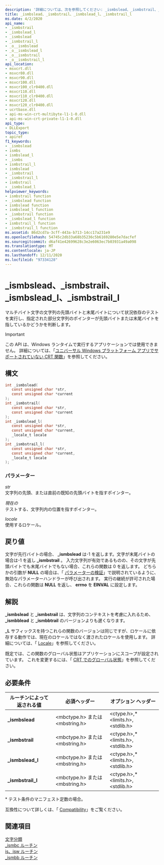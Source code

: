 ```yaml
---
description: '詳細については、次を参照してください: _ismbslead、_ismbstrail、_ismbslead_l、_ismbstrail_l'
title: _ismbslead、_ismbstrail、_ismbslead_l、_ismbstrail_l
ms.date: 4/2/2020
api_name:
- _ismbstrail
- _ismbslead_l
- _ismbslead
- _ismbstrail_l
- _o__ismbslead
- _o__ismbslead_l
- _o__ismbstrail
- _o__ismbstrail_l
api_location:
- msvcrt.dll
- msvcr80.dll
- msvcr90.dll
- msvcr100.dll
- msvcr100_clr0400.dll
- msvcr110.dll
- msvcr110_clr0400.dll
- msvcr120.dll
- msvcr120_clr0400.dll
- ucrtbase.dll
- api-ms-win-crt-multibyte-l1-1-0.dll
- api-ms-win-crt-private-l1-1-0.dll
api_type:
- DLLExport
topic_type:
- apiref
f1_keywords:
- _ismbslead
- ismbs
- ismbslead_l
- _ismbs
- ismbstrail_l
- ismbslead
- _ismbstrail
- _ismbstrail_l
- ismbstrail
- _ismbslead_l
helpviewer_keywords:
- ismbstrail function
- _ismbslead function
- ismbslead function
- ismbslead_l function
- _ismbstrail function
- _ismbslead_l function
- ismbstrail_l function
- _ismbstrail_l function
ms.assetid: 86d2cd7a-3cff-443a-b713-14cc17a231e9
ms.openlocfilehash: 54745c2db33a68b35236c5b6169280e5e7dacfef
ms.sourcegitcommit: d6af41e42699628c3e2e6063ec7b03931a49a098
ms.translationtype: MT
ms.contentlocale: ja-JP
ms.lasthandoff: 12/11/2020
ms.locfileid: "97334128"
---
```

# <a name="_ismbslead-_ismbstrail-_ismbslead_l-_ismbstrail_l"></a>_ismbslead、_ismbstrail、_ismbslead_l、_ismbstrail_l

マルチバイト文字の文字列の先頭バイトと末尾バイトについて状況依存のテストを実行し、指定された部分文字列のポインターが先頭バイトまたは末尾バイトを指しているかどうかを判断します。

> [!IMPORTANT]
> この API は、Windows ランタイムで実行するアプリケーションでは使用できません。 詳細については、「[ユニバーサル Windows プラットフォーム アプリでサポートされていない CRT 関数](../../cppcx/crt-functions-not-supported-in-universal-windows-platform-apps.md)」を参照してください。

## <a name="syntax"></a>構文

```C
int _ismbslead(
   const unsigned char *str,
   const unsigned char *current
);
int _ismbstrail(
   const unsigned char *str,
   const unsigned char *current
);
int _ismbslead_l(
   const unsigned char *str,
   const unsigned char *current,
   _locale_t locale
);
int _ismbstrail_l(
   const unsigned char *str,
   const unsigned char *current,
   _locale_t locale
);
```

### <a name="parameters"></a>パラメーター

*str*<br/>
文字列の先頭、または直前の既知の先頭バイトを指すポインター。

*現在の*<br/>
テストする、文字列内の位置を指すポインター。

*locale*<br/>
使用するロケール。

## <a name="return-value"></a>戻り値

文字が先行バイトの場合、 **_ismbslead** は-1 を返します。文字が末尾バイトの場合は-1 を返し **_ismbstrail** 。 入力文字列が有効であるものの、その文字が先頭バイトでも末尾バイトでもない場合、これらの関数は 0 を返します。 どちらかの引数が **NULL** の場合は、「 [パラメーターの検証](../../c-runtime-library/parameter-validation.md)」で説明されているように、無効なパラメーターハンドラーが呼び出されます。 実行の継続が許可された場合、これらの関数は **NULL** を返し、 **errno** を **EINVAL** に設定します。

## <a name="remarks"></a>解説

**_ismbslead** と **_ismbstrail** は、文字列のコンテキストを考慮に入れるため、 **_ismbblead** と **_ismbbtrail** のバージョンよりも遅くなります。

**_L** サフィックスを持つこれらの関数のバージョンは同じですが、ロケールに依存する動作では、現在のロケールではなく渡されたロケールを使用します。 詳細については、「 [Locale](../../c-runtime-library/locale.md)」を参照してください。

既定では、この関数のグローバル状態はアプリケーションにスコープが設定されています。 これを変更するには、「 [CRT でのグローバル状態](../global-state.md)」を参照してください。

## <a name="requirements"></a>必要条件

|ルーチンによって返される値|必須ヘッダー|オプション ヘッダー|
|-------------|---------------------|---------------------|
|**_ismbslead**|\<mbctype.h> または \<mbstring.h>|\<ctype.h>,* \<limits.h>, \<stdlib.h>|
|**_ismbstrail**|\<mbctype.h> または \<mbstring.h>|\<ctype.h>,* \<limits.h>, \<stdlib.h>|
|**_ismbslead_l**|\<mbctype.h> または \<mbstring.h>|\<ctype.h>,* \<limits.h>, \<stdlib.h>|
|**_ismbstrail_l**|\<mbctype.h> または \<mbstring.h>|\<ctype.h>,* \<limits.h>, \<stdlib.h>|

\* テスト条件のマニフェスト定数の場合。

互換性について詳しくは、「 [Compatibility](../../c-runtime-library/compatibility.md)」をご覧ください。

## <a name="see-also"></a>関連項目

[文字分類](../../c-runtime-library/character-classification.md)<br/>
[_ismbc ルーチン](../../c-runtime-library/ismbc-routines.md)<br/>
[is、isw ルーチン](../../c-runtime-library/is-isw-routines.md)<br/>
[_ismbb ルーチン](../../c-runtime-library/ismbb-routines.md)<br/>

